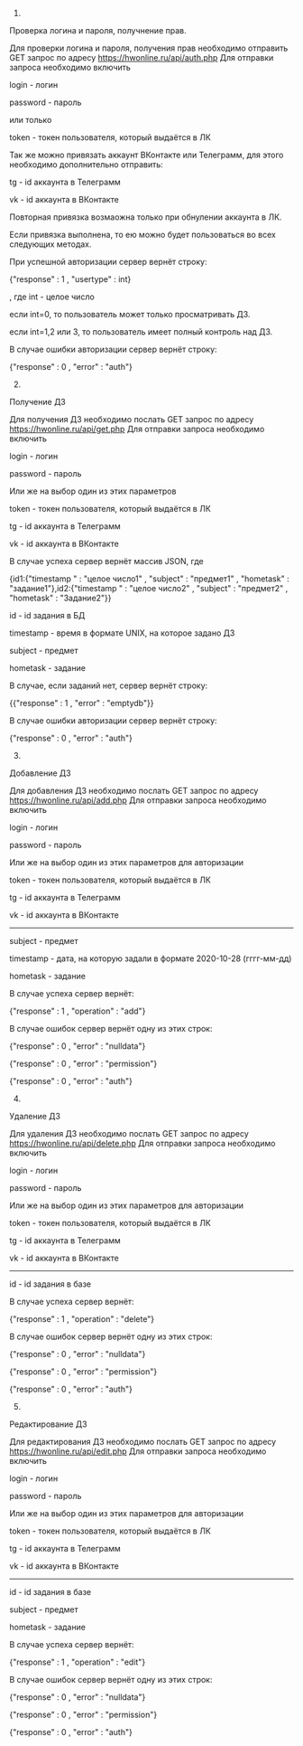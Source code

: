 1)

Проверка логина и пароля, получнение прав.


Для проверки логина и пароля, получения прав необходимо отправить GET запрос по адресу https://hwonline.ru/api/auth.php
Для отправки запроса необходимо включить

login - логин 

password - пароль

или только

token - токен пользователя, который выдаётся в ЛК

Так же можно привязать аккаунт ВКонтакте или Телеграмм, для этого необходимо дополнительно отправить:

tg - id аккаунта в Телеграмм

vk - id аккаунта в ВКонтакте

Повторная привязка возмаожна только при обнулении аккаунта в ЛК.

Если привязка выполнена, то ею можно будет пользоваться во всех следующих методах.

При успешной авторизации сервер вернёт строку:

{"response" : 1 , "usertype" : int}

, где int - целое число

если int=0, то пользователь может только просматривать ДЗ.

если int=1,2 или 3, то пользователь имеет полный контроль над ДЗ.

В случае ошибки авторизации сервер вернёт строку:

{"response" : 0 , "error" : "auth"}



2) 

Получение ДЗ

Для получения ДЗ необходимо послать GET запрос по адресу https://hwonline.ru/api/get.php
Для отправки запроса необходимо включить

login - логин 

password - пароль

Или же на выбор один из этих параметров

token - токен пользователя, который выдаётся в ЛК

tg - id аккаунта в Телеграмм 

vk - id аккаунта в ВКонтакте

В случае успеха сервер вернёт массив JSON, где 

{id1:{"timestamp " : "целое число1" , "subject" : "предмет1" , "hometask" : "задание1"},id2:{"timestamp " : "целое число2" , "subject" : "предмет2" , "hometask" : "Задание2"}}

id - id задания в БД

timestamp - время в формате UNIX, на которое задано ДЗ

subject - предмет

hometask - задание

В случае, если заданий нет, сервер вернёт строку:

{{"response" : 1 , "error" : "emptydb"}}


В случае ошибки авторизации сервер вернёт строку:

{"response" : 0 , "error" : "auth"}


3)
Добавление ДЗ

Для добавления ДЗ необходимо послать GET запрос по адресу https://hwonline.ru/api/add.php
Для отправки запроса необходимо включить

login - логин 

password - пароль

Или же на выбор один из этих параметров для авторизации

token - токен пользователя, который выдаётся в ЛК

tg - id аккаунта в Телеграмм 

vk - id аккаунта в ВКонтакте

___________________________________________________

subject - предмет

timestamp - дата, на которую задали в формате 2020-10-28 (гггг-мм-дд)

hometask - задание

В случае успеха сервер вернёт:

{"response" : 1 , "operation" : "add"}

В случае ошибок сервер вернёт одну из этих строк:

{"response" : 0 , "error" : "nulldata"}

{"response" : 0 , "error" : "permission"}

{"response" : 0 , "error" : "auth"}

4)
Удаление ДЗ

Для удаления ДЗ необходимо послать GET запрос по адресу https://hwonline.ru/api/delete.php
Для отправки запроса необходимо включить

login - логин 

password - пароль

Или же на выбор один из этих параметров для авторизации

token - токен пользователя, который выдаётся в ЛК

tg - id аккаунта в Телеграмм 

vk - id аккаунта в ВКонтакте

___________________________________________________

id - id задания в базе

В случае успеха сервер вернёт:

{"response" : 1 , "operation" : "delete"}

В случае ошибок сервер вернёт одну из этих строк:

{"response" : 0 , "error" : "nulldata"}

{"response" : 0 , "error" : "permission"}

{"response" : 0 , "error" : "auth"}


5)
Редактирование ДЗ

Для редактирования ДЗ необходимо послать GET запрос по адресу https://hwonline.ru/api/edit.php
Для отправки запроса необходимо включить

login - логин 

password - пароль

Или же на выбор один из этих параметров для авторизации

token - токен пользователя, который выдаётся в ЛК

tg - id аккаунта в Телеграмм 

vk - id аккаунта в ВКонтакте

___________________________________________________

id - id задания в базе

subject - предмет

hometask - задание

В случае успеха сервер вернёт:

{"response" : 1 , "operation" : "edit"}

В случае ошибок сервер вернёт одну из этих строк:

{"response" : 0 , "error" : "nulldata"}

{"response" : 0 , "error" : "permission"}

{"response" : 0 , "error" : "auth"}
